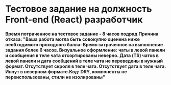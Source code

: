 # Тестовое задание на должность Front-end (React) разработчик
**Время потраченное на тестовое задание - 8 часов подряд**
**Причина отказа: "Ваша работа могла быть совокупно оценена ниже необходимого проходного балла: Время затраченное на выполнение задания более 6 часов. Визуальное оформление: чаты в левой панели и сообщения в теле чата отсортированы неверно. Дата (TS) чатов в левой панели и дата сообщений в теле чата не переведены в нужный формат. Отсутствует скролл в теле чата. Отсутствует дата в теле чата. Инпут в неверном формате.Код: DRY, компоненты не переиспользованы, cтили не изолированы"**